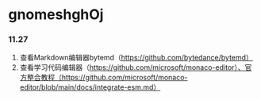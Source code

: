 # gnomeshghOj

### 11.27

1. 查看Markdown编辑器bytemd（https://github.com/bytedance/bytemd）
2. 查看学习代码编辑器（https://github.com/microsoft/monaco-editor）、官方整合教程（https://github.com/microsoft/monaco-editor/blob/main/docs/integrate-esm.md）
